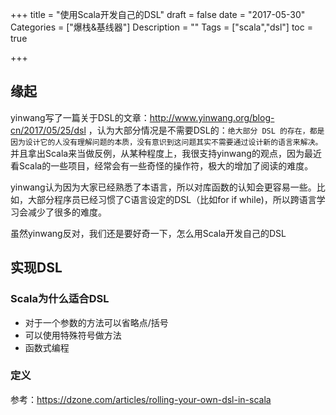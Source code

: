 +++
title = "使用Scala开发自己的DSL"
draft = false
date = "2017-05-30"
Categories = ["爆栈&基线器"] 
Description = "" 
Tags = ["scala","dsl"] 
toc = true

+++

## 缘起
yinwang写了一篇关于DSL的文章：http://www.yinwang.org/blog-cn/2017/05/25/dsl
，认为大部分情况是不需要DSL的：`绝大部分 DSL 的存在，都是因为设计它的人没有理解问题的本质，没有意识到这问题其实不需要通过设计新的语言来解决。`并且拿出Scala来当做反例，从某种程度上，我很支持yinwang的观点，因为最近看Scala的一些项目，经常会有一些奇怪的操作符，极大的增加了阅读的难度。

yinwang认为因为大家已经熟悉了本语言，所以对库函数的认知会更容易一些。比如，大部分程序员已经习惯了C语言设定的DSL（比如for if while)，所以跨语言学习会减少了很多的难度。

虽然yinwang反对，我们还是要好奇一下，怎么用Scala开发自己的DSL


## 实现DSL


### Scala为什么适合DSL
- 对于一个参数的方法可以省略点/括号
- 可以使用特殊符号做方法
- 函数式编程

### 定义

参考：https://dzone.com/articles/rolling-your-own-dsl-in-scala